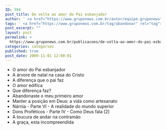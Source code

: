 ```yaml
---
ID: 394
post_title: De volta ao amor do Pai esbanjador
author: ' <a href="https://www.gruponews.com.br/autor/equipe-gruponews" rel="tag">Equipe GrupoNews</a>'
tags: ' <a href="https://www.gruponews.com.br/tag/abandonar" rel="tag">abandonar</a>, <a href="https://www.gruponews.com.br/tag/amor" rel="tag">Amor</a>, <a href="https://www.gruponews.com.br/tag/cristo" rel="tag">cristo</a>, <a href="https://www.gruponews.com.br/tag/diferenca" rel="tag">diferença</a>, <a href="https://www.gruponews.com.br/tag/dons" rel="tag">Dons</a>, <a href="https://www.gruponews.com.br/tag/graca" rel="tag">Graça</a>, <a href="https://www.gruponews.com.br/tag/irmao" rel="tag">irmão</a>, <a href="https://www.gruponews.com.br/tag/outro" rel="tag">outro</a>, <a href="https://www.gruponews.com.br/tag/profeticos" rel="tag">Proféticos</a>, <a href="https://www.gruponews.com.br/tag/vida" rel="tag">Vida</a>'
post_excerpt: ""
layout: post
permalink: >
  https://www.gruponews.com.br/publicacoes/de-volta-ao-amor-do-pai-esbanjador
categories: categories
published: true
post_date: 2009-11-01 12:00:01
---
```

- O amor do Pai esbanjador
- A árvore de natal na casa do Cristo
- A diferença que o pai faz
- O amor edifica
- Que diferença faz?
- Abandonaste o meu primeiro amor
- Manter a posição em Deus: a vida como artesanato
- Nárnia - Parte VI - A realidade do mundo superior
- Dons Proféticos - Parte IV - Como Deus fala [2]
- A loucura de andar na contramão
- A graça, esta incompreendida